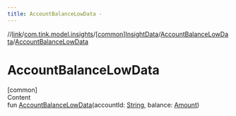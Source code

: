 ```yaml
---
title: AccountBalanceLowData -
---
```

//[link](../../../index.md)/[com.tink.model.insights](../../index.md)/[[common]InsightData](../index.md)/[AccountBalanceLowData](index.md)/[AccountBalanceLowData](-account-balance-low-data.md)



# AccountBalanceLowData  
[common]  
Content  
fun [AccountBalanceLowData](-account-balance-low-data.md)(accountId: [String](https://kotlinlang.org/api/latest/jvm/stdlib/kotlin/-string/index.html), balance: [Amount](../../../com.tink.model.misc/[common]-amount/index.md))  



